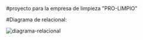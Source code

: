 #proyecto para la empresa de limpieza "PRO-LIMPIO"

#Diagrama de relacional:

![diagrama-relacional](https://github.com/user-attachments/assets/07472e0e-1804-45fe-b438-1894c668867a)
